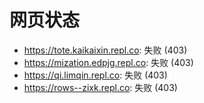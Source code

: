 # 网页状态
- https://tote.kaikaixin.repl.co: 失败 (403)
- https://mization.edpjg.repl.co: 失败 (403)
- https://qi.limqin.repl.co: 失败 (403)
- https://rows--zixk.repl.co: 失败 (403)
